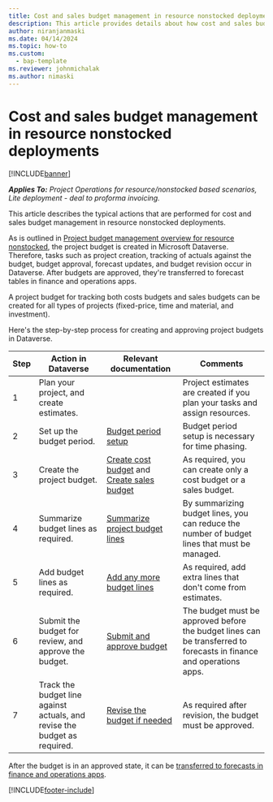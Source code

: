 ```yaml
---
title: Cost and sales budget management in resource nonstocked deployments
description: This article provides details about how cost and sales budgets can be managed in resource nonstocked deployments.
author: niranjanmaski
ms.date: 04/14/2024
ms.topic: how-to
ms.custom: 
  - bap-template
ms.reviewer: johnmichalak
ms.author: nimaski
---
```


# Cost and sales budget management in resource nonstocked deployments

[!INCLUDE[banner](../includes/banner.md)]

_**Applies To:** Project Operations for resource/nonstocked based scenarios, Lite deployment - deal to proforma invoicing._

This article describes the typical actions that are performed for cost and sales budget management in resource nonstocked deployments.

As is outlined in [Project budget management overview for resource nonstocked](project-budget-management-overview-res-non-stocked.md), the project budget is created in Microsoft Dataverse. Therefore, tasks such as project creation, tracking of actuals against the budget, budget approval, forecast updates, and budget revision occur in Dataverse. After budgets are approved, they're transferred to forecast tables in finance and operations apps.

A project budget for tracking both costs budgets and sales budgets can be created for all types of projects (fixed-price, time and material, and investment).

Here's the step-by-step process for creating and approving project budgets in Dataverse.

| Step | Action in Dataverse | Relevant documentation | Comments |
|---|---|---|---|
| 1 | Plan your project, and create estimates. | | Project estimates are created if you plan your tasks and assign resources. |
| 2 | Set up the budget period. | [Budget period setup](../pro/budget/budget-period-setup.md) | Budget period setup is necessary for time phasing.|
| 3 | Create the project budget. | [Create cost budget](../pro/budget/create-delete-project-budget.md) and [Create sales budget](../pro/budget/create-delete-project-sales-budget.md) | As required, you can create only a cost budget or a sales budget. |
| 4 | Summarize budget lines as required. | [Summarize project budget lines](../pro/budget/summarize-budgetline-during-import.md) | By summarizing budget lines, you can reduce the number of budget lines that must be managed. |
| 5 | Add budget lines as required. | [Add any more budget lines](../pro/budget/project-cost-time-budget-line.md) | As required, add extra lines that don't come from estimates. |
| 6 | Submit the budget for review, and approve the budget. | [Submit and approve budget ](../pro/budget/project-budget-status-mgmt.md) | The budget must be approved before the budget lines can be transferred to forecasts in finance and operations apps. |
| 7 | Track the budget line against actuals, and revise the budget as required. | [Revise the budget if needed ](../pro/budget/revise-project-cost-budget.md) | As required after revision, the budget must be approved. |

After the budget is in an approved state, it can be [transferred to forecasts in finance and operations apps](transfer-budgets-to-forecasts.md).

[!INCLUDE[footer-include](../includes/footer-banner.md)]
